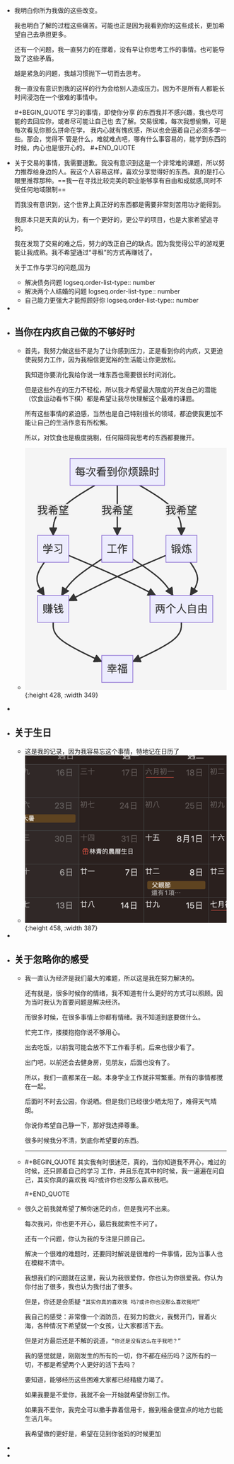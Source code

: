 - 我明白你所为我做的这些改变。
  
  我也明白了解的过程这些痛苦。可能也正是因为我看到你的这些成长，更加希望自己去承担更多。
  
  还有一个问题，我一直努力的在撑着，没有早让你思考工作的事情。也可能导致了这些矛盾。
  
  越是紧急的问题，我越习惯抛下一切而去思考。
  
  我一直没有意识到我的这样的行为会给别人造成压力。因为不是所有人都能长时间浸泡在一个很难的事情中。
  
  #+BEGIN_QUOTE
  学习的事情，即使你分享 的东西我并不感兴趣，我也尽可能的去回应你，或者尽可能让自己也 去了解。交易很难，每次我想偷懒，可是每次看见你那么拼命在学， 我内心就有愧疚感，所以也会逼着自己必须多学一些。那会，觉得不 管是什么，难就难点吧，哪有什么事容易的，能学到东西的时候，内心也是很开心的。
  #+END_QUOTE
- 关于交易的事情，我需要道歉。我没有意识到这是一个非常难的课题，所以努力推荐给身边的人。我这个人容易这样，喜欢分享觉得好的东西。真的是打心眼里推荐那种。==我一在寻找比较完美的职业能够享有自由和成就感,同时不受任何地域限制==
  
  而我没有意识到，这个世界上真正好的东西都是需要非常刻苦用功才能得到。
  
  我原本只是天真的认为，有一个更好的，更公平的项目，也是大家希望追寻的。
  
  我在发现了交易的难之后，努力的改正自己的缺点。因为我觉得公平的游戏更能让我成熟。我不希望通过“寻租”的方式再赚钱了。
  
  关于工作与学习的问题,因为
	- 解决债务问题
	  logseq.order-list-type:: number
	- 解决两个人结婚的问题
	  logseq.order-list-type:: number
	- 自己能力更强大才能照顾好你
	  logseq.order-list-type:: number
-
- ## 当你在内疚自己做的不够好时
	- 首先，我努力做这些不是为了让你感到压力，正是看到你的内疚，又更迫使我努力工作，因为我相信更宽裕的生活能让你更放松。
	  
	  我知道你要消化我给你说一堆东西也需要很长时间消化。
	  
	  但是这些外在的压力不轻松，所以我才希望最大限度的开发自己的潜能（饮食运动看书下棋）都是希望让我尽快理解这个最难的课题。
	  
	  所有这些事情的紧迫感，当然也是自己特别擅长的领域，都迫使我更加不能让自己的生活作息有所松懈。
	  
	  所以，对饮食也是极度挑剔，任何阻碍我思考的东西都要撇开。
	- ![image.png](../assets/image_1694545699318_0.png){:height 428, :width 349}
-
- ## 关于生日
	- 这是我的记录，因为我容易忘这个事情，特地记在日历了
	- ![image.png](../assets/image_1694547055198_0.png){:height 458, :width 387}
-
- ## 关于忽略你的感受
	- 我一直认为经济是我们最大的难题，所以这是我在努力解决的。
	  
	  还有就是，很多时候你的情绪，我不知道有什么更好的方式可以照顾。因为当时我认为首要问题是解决经济。
	  
	  而很多时候，在很多事情上你都有情绪。我不知道到底要做什么。
	  
	  忙完工作，搂搂抱抱你说不够用心。
	  
	  出去吃饭，以前我可能会放不下工作看手机，后来也很少看了。
	  
	  出门吧，以前还会去健身房，见朋友，后面也没有了。
	  
	  所以，我们一直都呆在一起。本身学业工作就非常繁重。所有的事情都搅在一起。
	  
	  后面时不时去公园，你说晒。但是我们已经很少晒太阳了，难得天气晴朗。
	  
	  你说你希望自己静一下，那好我选择尊重。
	  
	  很多时候我分不清，到底你希望要的东西。
	  
	  ---
	- #+BEGIN_QUOTE
	  其实我有时很迷茫，真的，当你知道我不开心，难过的时候，还只顾着自己的学习 工作，并且乐在其中的时候，我一遍遍在问自己，其实你真的喜欢我 吗?或许你也没那么喜欢我吧。
	  
	  #+END_QUOTE
	- 很久之前我就希望了解你迷茫的点，但是我问不出来。
	  
	  每次我问，你也更不开心，最后我就索性不问了。
	  
	  还有一个问题，你认为我的专注是只顾自己。
	  
	  解决一个很难的难题时，还要同时解说是很难的一件事情，因为当事人也在模糊不清中。
	  
	  我想我们的问题就在这里，我认为我很爱你，你也认为你很爱我。你认为你付出了很多，我也认为我付出了很多。
	  
	  但是，你还是会质疑 `“其实你真的喜欢我 吗?或许你也没那么喜欢我吧”`
	  
	  我自己的感受：非常像一个消防员，在努力的救火，我劈开门，冒着火海，各种情况下希望就一个女孩，让大家都活下去。
	  
	  但是对方最后还是不解的说道，`“你还是没有这么在乎我吧？”`
	  
	  我的感觉就是，刚刚发生的所有的一切，你不都在经历吗？这所有的一切，不都是希望两个人更好的活下去吗？
	  
	  要知道，能够经历这些困难大家都已经精疲力竭了。
	  
	  如果我要是不爱你，我就不会一开始就希望你别工作。
	  
	  如果我不爱你，我完全可以撒手靠着信用卡，搬到租金便宜点的地方也能生活几年。
	  
	  我希望做的更好是，希望在见到你爸妈的时候更加
-
-